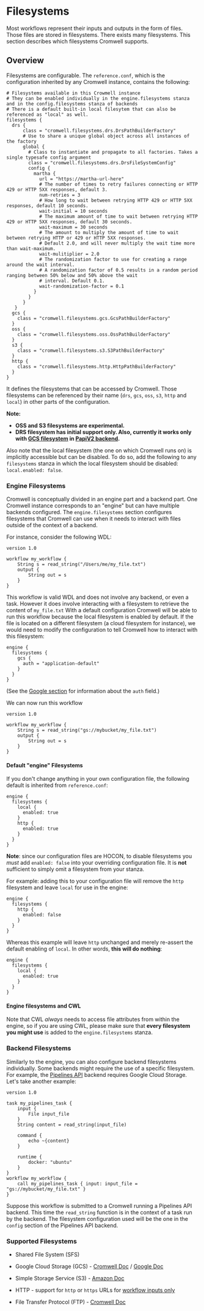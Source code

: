 # Filesystems

Most workflows represent their inputs and outputs in the form of files. Those files are stored in filesystems. There exists many filesystems. This section describes which filesystems Cromwell supports.

## Overview

Filesystems are configurable. The `reference.conf`, which is the configuration inherited by any Cromwell instance, contains the following:

```hocon
# Filesystems available in this Crowmell instance
# They can be enabled individually in the engine.filesystems stanza and in the config.filesystems stanza of backends
# There is a default built-in local filesytem that can also be referenced as "local" as well.
filesystems {
  drs {
      class = "cromwell.filesystems.drs.DrsPathBuilderFactory"
      # Use to share a unique global object across all instances of the factory
      global {
        # Class to instantiate and propagate to all factories. Takes a single typesafe config argument
        class = "cromwell.filesystems.drs.DrsFileSystemConfig"
        config {
          martha {
            url = "https://martha-url-here"
            # The number of times to retry failures connecting or HTTP 429 or HTTP 5XX responses, default 3.
            num-retries = 3
            # How long to wait between retrying HTTP 429 or HTTP 5XX responses, default 10 seconds.
            wait-initial = 10 seconds
            # The maximum amount of time to wait between retrying HTTP 429 or HTTP 5XX responses, default 30 seconds.
            wait-maximum = 30 seconds
            # The amount to multiply the amount of time to wait between retrying HTTP or 429 or HTTP 5XX responses.
            # Default 2.0, and will never multiply the wait time more than wait-maximum.
            wait-mulitiplier = 2.0
            # The randomization factor to use for creating a range around the wait interval.
            # A randomization factor of 0.5 results in a random period ranging between 50% below and 50% above the wait
            # interval. Default 0.1.
            wait-randomization-factor = 0.1
          }
        }
      }
   }
  gcs {
    class = "cromwell.filesystems.gcs.GcsPathBuilderFactory"
  }
  oss {
    class = "cromwell.filesystems.oss.OssPathBuilderFactory"
  }
  s3 {
    class = "cromwell.filesystems.s3.S3PathBuilderFactory"
  }
  http {
    class = "cromwell.filesystems.http.HttpPathBuilderFactory"
  }
}
```

It defines the filesystems that can be accessed by Cromwell.
Those filesystems can be referenced by their name (`drs`, `gcs`, `oss`, `s3`, `http` and `local`) in other parts of the configuration.

**Note:**
- **OSS and S3 filesystems are experimental.** 
- **DRS filesystem has initial support only. Also, currently it works only with [GCS filesystem](../GoogleCloudStorage) in [PapiV2 backend](http://cromwell.readthedocs.io/en/develop/backends/Google).**


Also note that the local filesystem (the one on which Cromwell runs on) is implicitly accessible but can be disabled. 
To do so, add the following to any `filesystems` stanza in which the local filesystem should be disabled: `local.enabled: false`.

### Engine Filesystems

Cromwell is conceptually divided in an engine part and a backend part. One Cromwell instance corresponds to an "engine" but can have multiple backends configured.
The `engine.filesystems` section configures filesystems that Cromwell can use when it needs to interact with files outside of the context of a backend.

For instance, consider the following WDL:

```wdl
version 1.0

workflow my_workflow {
    String s = read_string("/Users/me/my_file.txt")
    output {
        String out = s
    }
}
```

This workflow is valid WDL and does not involve any backend, or even a task. However it does involve interacting with a filesystem to retrieve the content of `my_file.txt`
With a default configuration Cromwell will be able to run this workflow because the local filesystem is enabled by default.
If the file is located on a different filesystem (a cloud filesystem for instance), we would need to modify the configuration to tell Cromwell how to interact with this filesystem:

```hocon
engine {
  filesystems {
    gcs {
      auth = "application-default"
    }
  }
}
```

(See the [Google section](../backends/Google.md) for information about the `auth` field.)

We can now run this workflow

```wdl
version 1.0

workflow my_workflow {
    String s = read_string("gs://mybucket/my_file.txt")
    output {
        String out = s
    }
}
```

#### Default "engine" Filesystems

If you don't change anything in your own configuration file, the following default is inherited from `reference.conf`:
```
engine {
  filesystems {
    local {
      enabled: true
    }
    http {
      enabled: true
    }
  }
}
```

**Note**: since our configuration files are HOCON, to disable filesystems you *must* add `enabled: false` into your 
overriding configuration file. It is **not** sufficient to simply omit a filesystem from your stanza. 

For example: adding this to your configuration file will remove the `http` filesystem and leave `local` for use in the 
engine:
```
engine {
  filesystems {
    http {
      enabled: false
    }
  }
}
```

Whereas this example will leave `http` unchanged and merely re-assert the default enabling of `local`. In other
words, **this will do nothing**:
```
engine {
  filesystems {
    local {
      enabled: true
    }
  }
}
```

#### Engine filesystems and CWL

Note that CWL *always* needs to access file attributes from within the engine, so if you are using CWL, please make sure
that **every filesystem you might use** is added to the `engine.filesystems` stanza.

### Backend Filesystems

Similarly to the engine, you can also configure backend filesystems individually. Some backends might require the use of a specific filesystem.
For example, the [Pipelines API](../tutorials/PipelinesApi101.md) backend requires Google Cloud Storage.
Let's take another example:

```wdl
version 1.0

task my_pipelines_task {
    input {
        File input_file
    }
    String content = read_string(input_file)
    
    command {
        echo ~{content}
    }
    
    runtime {
        docker: "ubuntu"
    }
}
workflow my_workflow {
    call my_pipelines_task { input: input_file = "gs://mybucket/my_file.txt" }
}
```

Suppose this workflow is submitted to a Cromwell running a Pipelines API backend. This time the `read_string` function is in the context of a task run by the backend.
The filesystem configuration used will be the one in the `config` section of the Pipelines API backend.

### Supported Filesystems

-  Shared File System (SFS)

-  Google Cloud Storage (GCS) - [Cromwell Doc](GoogleCloudStorage.md) / [Google Doc](https://cloud.google.com/storage/)

-  Simple Storage Service (S3) - [Amazon Doc](https://aws.amazon.com/documentation/s3/)

-  HTTP - support for `http` or `https` URLs for [workflow inputs only](http://cromwell.readthedocs.io/en/develop/filesystems/HTTP)

- File Transfer Protocol (FTP) - [Cromwell Doc](FileTransferProtocol.md)
